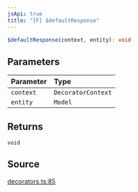 ```yaml
---
jsApi: true
title: "[F] $defaultResponse"
---
```


```ts
$defaultResponse(context, entity): void
```

## Parameters

| Parameter | Type               |
| :-------- | :----------------- |
| `context` | `DecoratorContext` |
| `entity`  | `Model`            |

## Returns

`void`

## Source

[decorators.ts:85](https://github.com/markcowl/cadl/blob/3db15286/packages/openapi/src/decorators.ts#L85)
